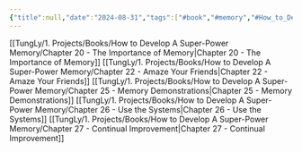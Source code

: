 ```yaml
---
{"title":null,"date":"2024-08-31","tags":["#book","#memory","#How_to_Develop_A_Super_Power_Memory"],"Group":"Group5","dg-publish":true,"dg-home":false,"permalink":"/tung-ly/1-projects/books/how-to-develop-a-super-power-memory/nhom-5-thuc-hanh-va-cai-thien-tri-nho/","dgPassFrontmatter":true,"noteIcon":"","created":"2024-12-29T15:27:22.695+07:00","updated":"2025-01-01T18:40:37.826+07:00"}
---
```



[[TungLy/1. Projects/Books/How to Develop A Super-Power Memory/Chapter 20 - The Importance of Memory\|Chapter 20 - The Importance of Memory]]
[[TungLy/1. Projects/Books/How to Develop A Super-Power Memory/Chapter 22 - Amaze Your Friends\|Chapter 22 - Amaze Your Friends]]
[[TungLy/1. Projects/Books/How to Develop A Super-Power Memory/Chapter 25 - Memory Demonstrations\|Chapter 25 - Memory Demonstrations]]
[[TungLy/1. Projects/Books/How to Develop A Super-Power Memory/Chapter 26 - Use the Systems\|Chapter 26 - Use the Systems]]
[[TungLy/1. Projects/Books/How to Develop A Super-Power Memory/Chapter 27 - Continual Improvement\|Chapter 27 - Continual Improvement]]